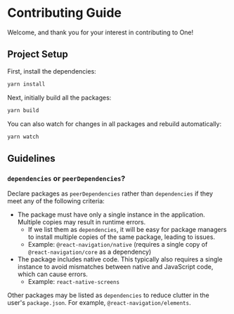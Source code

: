 # Contributing Guide

Welcome, and thank you for your interest in contributing to One!

## Project Setup

First, install the dependencies:

```bash
yarn install
```

Next, initially build all the packages:

```bash
yarn build
```

You can also watch for changes in all packages and rebuild automatically:

```bash
yarn watch
```

## Guidelines

### `dependencies` or `peerDependencies`?

Declare packages as `peerDependencies` rather than `dependencies` if they meet any of the following criteria:

- The package must have only a single instance in the application. Multiple copies may result in runtime errors.
  - If we list them as `dependencies`, it will be easy for package managers to install multiple copies of the same package, leading to issues.
  - Example: `@react-navigation/native` (requires a single copy of `@react-navigation/core` as a dependency)
- The package includes native code. This typically also requires a single instance to avoid mismatches between native and JavaScript code, which can cause errors.
  - Example: `react-native-screens`

Other packages may be listed as `dependencies` to reduce clutter in the user's `package.json`. For example, `@react-navigation/elements`.
